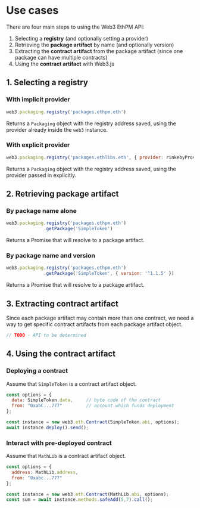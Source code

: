 # Use cases

There are four main steps to using the Web3 EthPM API:

1. Selecting a **registry** (and optionally setting a provider)
2. Retrieving the **package artifact** by name (and optionally version)
3. Extracting the **contract artifact** from the package artifact (since one package can have multiple contracts)
4. Using the **contract artifact** with Web3.js

## 1. Selecting a registry

### With implicit provider

```js
web3.packaging.registry('packages.ethpm.eth')
```

Returns a `Packaging` object with the registry address saved, using the provider already inside the `web3` instance.

### With explicit provider

```js
web3.packaging.registry('packages.ethlibs.eth', { provider: rinkebyProvider })
```

Returns a `Packaging` object with the registry address saved, using the provider passed in explicitly.

## 2. Retrieving package artifact

### By package name alone

```js
web3.packaging.registry('packages.ethpm.eth')
              .getPackage('SimpleToken')
```

Returns a Promise that will resolve to a package artifact.

### By package name and version

```js
web3.packaging.registry('packages.ethpm.eth')
              .getPackage('SimpleToken', { version: '^1.1.5' })
```

Returns a Promise that will resolve to a package artifact.

## 3. Extracting contract artifact

Since each package artifact may contain more than one contract, we need a way to get specific contract artifacts from each package artifact object.

```js
// TODO - API to be determined
```

## 4. Using the contract artifact

### Deploying a contract

Assume that `SimpleToken` is a contract artifact object.

```js
const options = {
  data: SimpleToken.data,     // byte code of the contract
  from: "0xabC...777"         // account which funds deployment
};

const instance = new web3.eth.Contract(SimpleToken.abi, options);
await instance.deploy().send();
```

### Interact with pre-deployed contract

Assume that `MathLib` is a contract artifact object.

```js
const options = {   
  address: MathLib.address,   
  from: "0xabc...777"
}; 

const instance = new web3.eth.Contract(MathLib.abi, options);
const sum = await instance.methods.safeAdd(5,7).call();
```
